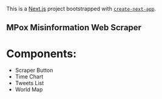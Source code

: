 This is a [Next.js](https://nextjs.org) project bootstrapped with [`create-next-app`](https://nextjs.org/docs/app/api-reference/cli/create-next-app).

## MPox Misinformation Web Scraper

# Components:

- Scraper Button
- Time Chart
- Tweets List
- World Map

